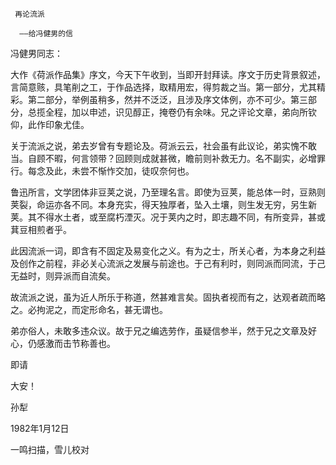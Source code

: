      再论流派 

      ——给冯健男的信 

  冯健男同志： 

  大作《荷派作品集》序文，今天下午收到，当即开封拜读。序文于历史背景叙述，言简意赅，具笔削之工，于作品选择，取精用宏，得剪裁之当。第一部分，尤其精彩。第二部分，举例虽稍多，然并不泛泛，且涉及序文体例，亦不可少。第三部分，总揽全程，加以申述，识见醇正，掩卷仍有余味。兄之评论文章，弟向所钦仰，此作印象尤佳。 

  关于流派之说，弟去岁曾有专题论及。荷派云云，社会虽有此议论，弟实愧不敢当。自顾不暇，何言领带？回顾则成就甚微，瞻前则补救无力。名不副实，必增罪行。每念及此，未尝不惭怍交加，徒叹奈何也。 

  鲁迅所言，文学团体非豆荚之说，乃至理名言。即使为豆荚，能总体一时，豆熟则荚裂，命运亦各不同。本身充实，得天独厚者，坠入土壤，则生发无穷，另生新荚。其不得水土者，或至腐朽湮灭。况于荚内之时，即志趣不同，有所变异，甚或萁豆相煎者乎。 

  此因流派一词，即含有不固定及易变化之义。有为之士，所关心者，为本身之利益及创作之前程，非必关心流派之发展与前途也。于己有利时，则同派而同流，于己无益时，则异派而自流矣。 

  故流派之说，虽为近人所乐于称道，然甚难言矣。固执者视而有之，达观者疏而略之。必拘泥之，而定形命名，甚无谓也。 

  弟亦俗人，未敢多违众议。故于兄之编选劳作，虽疑信参半，然于兄之文章及好心，仍感激而击节称善也。 

  即请 

  大安！ 

  孙犁 

  1982年1月12日 

  一鸣扫描，雪儿校对 

